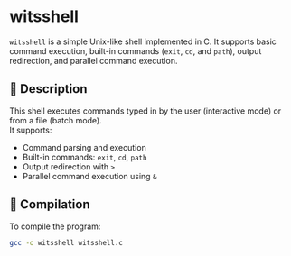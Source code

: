 # witsshell

`witsshell` is a simple Unix-like shell implemented in C. It supports basic command execution, built-in commands (`exit`, `cd`, and `path`), output redirection, and parallel command execution.

## 📄 Description

This shell executes commands typed in by the user (interactive mode) or from a file (batch mode).  
It supports:
- Command parsing and execution
- Built-in commands: `exit`, `cd`, `path`
- Output redirection with `>`
- Parallel command execution using `&`

## 🔧 Compilation

To compile the program:

```bash
gcc -o witsshell witsshell.c


